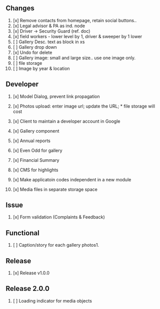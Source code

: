 ## Changes
1. [x] Remove contacts from homepage, retain social buttons.. 
1. [x] Legal advisor & PA as ind. node
1. [x] Driver -> Security Guard (ref. doc)
1. [x] field workers - lower level by 1, driver & sweeper by 1 lower
1. [ ] Gallery Desc. text as block in xs
1. [ ] Gallery drop down
1. [x] Undo for delete
1. [ ] Gallery image: small and large size.. use one image only.
1. [ ] file storage
1. [ ] Image by year & location


## Developer

1. [x] Model Dialog, prevent link propagation

1. [x]  Photos upload: enter image url; update the URL; * file storage will cost 

1. [x] Client to maintain a developer account in Google

1. [x] Gallery component

1. [x] Annual reports

1. [x] Even Odd for gallery

1. [x] Financial Summary

1. [x] CMS for highlights

1. [x] Make applicatoin codes independent in a new module 

1. [x] Media files in separate storage space

## Issue
1. [x] Form validation (Complaints & Feedback)

## Functional
1. [ ] Caption/story for each gallery photos1.

## Release
1. [x] Release v1.0.0

## Release 2.0.0
1. [ ] Loading indicator for media objects